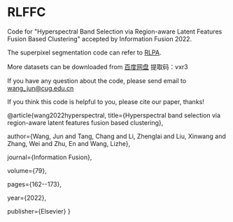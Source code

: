 # RLFFC
Code for "Hyperspectral Band Selection via Region-aware Latent Features Fusion Based Clustering" accepted by Information Fusion 2022.

The superpixel segmentation code can refer to <a href=https://github.com/junjun-jiang/RLPA>RLPA</a>.

More datasets can be downloaded from <a href=https://pan.baidu.com/s/1895rzjvGRcr6JZLNCsDkGA>百度网盘</a>
提取码：vxr3

If you have any question about the code, please send email to wang_jun@cug.edu.cn

If you think this code is helpful to you, please cite our paper, thanks!

@article{wang2022hyperspectral,
  title={Hyperspectral band selection via region-aware latent features fusion based clustering},
  
  author={Wang, Jun and Tang, Chang and Li, Zhenglai and Liu, Xinwang and Zhang, Wei and Zhu, En and Wang, Lizhe},
  
  journal={Information Fusion},
  
  volume={79},
  
  pages={162--173},
  
  year={2022},
  
  publisher={Elsevier} 
}
